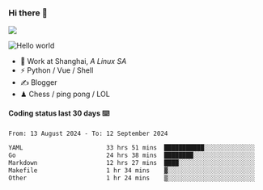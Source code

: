 ### Hi there 👋
![](https://komarev.com/ghpvc/?username=Xuhandsome)


<img src="https://github-readme-stats.vercel.app/api?username=XuHandsome&show_icons=true&theme=merko" alt="Hello world">

<br/>

- 🍻  Work at Shanghai, _A Linux SA_
- ⚡  Python / Vue / Shell
- ✍️  Blogger
- ♟  Chess / ping pong / LOL

#### Coding status last 30 days ⌨️

<!--START_SECTION:waka-->

```txt
From: 13 August 2024 - To: 12 September 2024

YAML                       33 hrs 51 mins  ███████████░░░░░░░░░░░░░░   44.09 %
Go                         24 hrs 38 mins  ████████░░░░░░░░░░░░░░░░░   32.08 %
Markdown                   12 hrs 27 mins  ████░░░░░░░░░░░░░░░░░░░░░   16.22 %
Makefile                   1 hr 34 mins    ▓░░░░░░░░░░░░░░░░░░░░░░░░   02.06 %
Other                      1 hr 24 mins    ▒░░░░░░░░░░░░░░░░░░░░░░░░   01.83 %
```

<!--END_SECTION:waka-->

